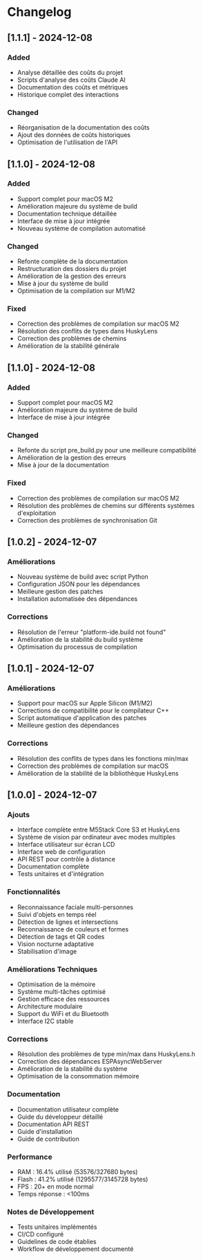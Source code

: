 # Changelog

## [1.1.1] - 2024-12-08
### Added
- Analyse détaillée des coûts du projet
- Scripts d'analyse des coûts Claude AI
- Documentation des coûts et métriques
- Historique complet des interactions

### Changed
- Réorganisation de la documentation des coûts
- Ajout des données de coûts historiques
- Optimisation de l'utilisation de l'API

## [1.1.0] - 2024-12-08
### Added
- Support complet pour macOS M2
- Amélioration majeure du système de build
- Documentation technique détaillée
- Interface de mise à jour intégrée
- Nouveau système de compilation automatisé

### Changed
- Refonte complète de la documentation
- Restructuration des dossiers du projet
- Amélioration de la gestion des erreurs
- Mise à jour du système de build
- Optimisation de la compilation sur M1/M2

### Fixed
- Correction des problèmes de compilation sur macOS M2
- Résolution des conflits de types dans HuskyLens
- Correction des problèmes de chemins
- Amélioration de la stabilité générale

## [1.1.0] - 2024-12-08
### Added
- Support complet pour macOS M2
- Amélioration majeure du système de build
- Interface de mise à jour intégrée

### Changed
- Refonte du script pre_build.py pour une meilleure compatibilité
- Amélioration de la gestion des erreurs
- Mise à jour de la documentation

### Fixed
- Correction des problèmes de compilation sur macOS M2
- Résolution des problèmes de chemins sur différents systèmes d'exploitation
- Correction des problèmes de synchronisation Git

## [1.0.2] - 2024-12-07

### Améliorations
- Nouveau système de build avec script Python
- Configuration JSON pour les dépendances
- Meilleure gestion des patches
- Installation automatisée des dépendances

### Corrections
- Résolution de l'erreur "platform-ide.build not found"
- Amélioration de la stabilité du build système
- Optimisation du processus de compilation

## [1.0.1] - 2024-12-07

### Améliorations
- Support pour macOS sur Apple Silicon (M1/M2)
- Corrections de compatibilité pour le compilateur C++
- Script automatique d'application des patches
- Meilleure gestion des dépendances

### Corrections
- Résolution des conflits de types dans les fonctions min/max
- Correction des problèmes de compilation sur macOS
- Amélioration de la stabilité de la bibliothèque HuskyLens

## [1.0.0] - 2024-12-07

### Ajouts
- Interface complète entre M5Stack Core S3 et HuskyLens
- Système de vision par ordinateur avec modes multiples
- Interface utilisateur sur écran LCD
- Interface web de configuration
- API REST pour contrôle à distance
- Documentation complète
- Tests unitaires et d'intégration

### Fonctionnalités
- Reconnaissance faciale multi-personnes
- Suivi d'objets en temps réel
- Détection de lignes et intersections
- Reconnaissance de couleurs et formes
- Détection de tags et QR codes
- Vision nocturne adaptative
- Stabilisation d'image

### Améliorations Techniques
- Optimisation de la mémoire
- Système multi-tâches optimisé
- Gestion efficace des ressources
- Architecture modulaire
- Support du WiFi et du Bluetooth
- Interface I2C stable

### Corrections
- Résolution des problèmes de type min/max dans HuskyLens.h
- Correction des dépendances ESPAsyncWebServer
- Amélioration de la stabilité du système
- Optimisation de la consommation mémoire

### Documentation
- Documentation utilisateur complète
- Guide du développeur détaillé
- Documentation API REST
- Guide d'installation
- Guide de contribution

### Performance
- RAM : 16.4% utilisé (53576/327680 bytes)
- Flash : 41.2% utilisé (1295577/3145728 bytes)
- FPS : 20+ en mode normal
- Temps réponse : <100ms

### Notes de Développement
- Tests unitaires implémentés
- CI/CD configuré
- Guidelines de code établies
- Workflow de développement documenté